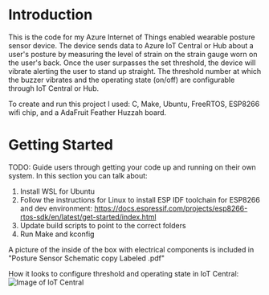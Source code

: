 # Introduction 
This is the code for my Azure Internet of Things enabled wearable posture sensor device. The device sends data to Azure IoT Central or Hub about a user's posture by measuring the level of strain on the strain gauge worn on the user's back. Once the user surpasses the set threshold, the device will vibrate alerting the user to stand up straight. The threshold number at which the buzzer vibrates and the operating state (on/off) are configurable through IoT Central or Hub.

To create and run this project I used: C, Make, Ubuntu, FreeRTOS, ESP8266 wifi chip, and a AdaFruit Feather Huzzah board.

# Getting Started
TODO: Guide users through getting your code up and running on their own system. In this section you can talk about:
1. Install WSL for Ubuntu
2. Follow the instructions for Linux to install ESP IDF toolchain for ESP8266 and dev environment: https://docs.espressif.com/projects/esp8266-rtos-sdk/en/latest/get-started/index.html 
3. Update build scripts to point to the correct folders
4. Run Make and kconfig

A picture of the inside of the box with electrical components is included in "Posture Sensor Schematic copy Labeled .pdf"

How it looks to configure threshold and operating state in IoT Central: 
![Image of IoT Central](https://imgur.com/OkPHtp4)
